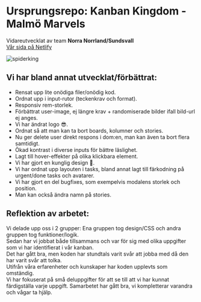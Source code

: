 # Ursprungsrepo: Kanban Kingdom - Malmö Marvels
Vidareutvecklat av team **Norra Norrland/Sundsvall**    
[Vår sida på Netlify](https://kanbankingdom.netlify.app/)

![spiderking](https://github.com/JerryChas/kanban_kingdom/assets/145006841/39979ce9-f2e1-4e54-8c27-2920589d5b77)

## Vi har bland annat utvecklat/förbättrat:
* Rensat upp lite onödiga filer/onödig kod.
* Ordnat upp i input-rutor (teckenkrav och format).
* Responsiv rem-storlek.
* Förbättrat user-image, ej längre krav + randomiserade bilder ifall bild-url ej anges.
* Vi har ändrat logo 😎.
* Ordnat så att man kan ta bort boards, kolumner och stories.
* Nu ger delete user direkt respons i dom:en, man kan även ta bort flera samtidigt.
* Ökad kontrast i diverse inputs för bättre läslighet.
* Lagt till hover-effekter på olika klickbara element.
* Vi har gjort en kunglig design 👑.
* Vi har ordnat upp layouten i tasks, bland annat lagt till färkodning på urgent/done tasks och avatarer.
* Vi har gjort en del bugfixes, som exempelvis modalens storlek och position.
* Man kan också ändra namn på stories.

## Reflektion av arbetet:
Vi delade upp oss i 2 grupper: Ena gruppen tog design/CSS och andra gruppen tog funktioner/logik.   
Sedan har vi jobbat både tillsammans och var för sig med olika uppgifter som vi har identifierat i vår kanban.      
Det har gått bra, men koden har stundtals varit svår att jobba med då den har varit svår att tolka.     
Utifrån våra erfarenheter och kunskaper har koden upplevts som omständig.      
Vi har fokuserat på små deluppgifter för att se till att vi har kunnat färdigställa varje uppgift. Samarbetet har gått bra, vi kompletterar varandra och vågar ta hjälp. 
